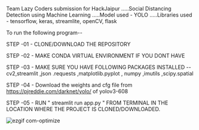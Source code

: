 Team Lazy Coders submission for HackJaipur 
.....Social Distancing Detection using Machine Learning
.....Model used - YOLO 
.....Libraries used - tensorflow, keras, streamlite, openCV, flask

To run the following program--

STEP -01 - CLONE/DOWNLOAD THE REPOSITORY

STEP -02 - MAKE CONDA VIRTUAL ENVIRONMENT IF YOU DONT HAVE

STEP -03 - MAKE SURE YOU HAVE FOLLOWING PACKAGES INSTALLED --
            cv2,streamlit ,json .requests ,matplotlib.pyplot , numpy ,imutils
            ,scipy.spatial 

STEP -04 - Download the weights and cfg file from https://pjreddie.com/darknet/yolo/ of yolov3-608


STEP -05 - RUN " streamlit run app.py " FROM TERMINAL IN THE LOCATION WHERE THE PROJECT IS CLONED/DOWNLOADED.




![ezgif com-optimize](https://user-images.githubusercontent.com/52126313/85228671-65dae500-b402-11ea-821f-1790116c744a.gif)

